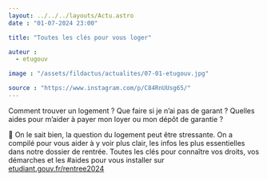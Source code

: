 ```yaml
---
layout: ../../../layouts/Actu.astro
date : "01-07-2024 23:00"

title: "Toutes les clés pour vous loger"

auteur :
  - etugouv

image : "/assets/fildactus/actualites/07-01-etugouv.jpg"

source : "https://www.instagram.com/p/C84RnUUsg65/"
---
```


Comment trouver un logement ? Que faire si je n’ai pas de garant ? Quelles aides pour m’aider à payer mon loyer ou mon dépôt de garantie ?

🔑 On le sait bien, la question du logement peut être stressante. On a compilé pour vous aider à y voir plus clair, les infos les plus essentielles dans notre dossier de rentrée. Toutes les clés pour connaître vos droits, vos démarches et les #aides pour vous installer sur [etudiant.gouv.fr/rentree2024](https://www.etudiant.gouv.fr/fr/rentree2024)